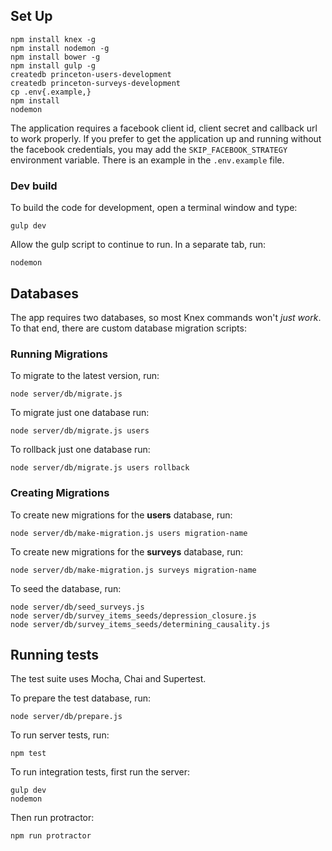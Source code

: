 ## Set Up

```
npm install knex -g
npm install nodemon -g
npm install bower -g
npm install gulp -g
createdb princeton-users-development
createdb princeton-surveys-development
cp .env{.example,}
npm install
nodemon
```

The application requires a facebook client id, client secret and callback url to work properly.  If you prefer to get the application up and running without the facebook credentials, you may add the `SKIP_FACEBOOK_STRATEGY` environment variable.  There is an example in the `.env.example` file.

### Dev build

To build the code for development, open a terminal window and type:

```
gulp dev
```
Allow the gulp script to continue to run.  In a separate tab, run:

```
nodemon
```


## Databases

The app requires two databases, so most Knex commands won't _just work_.  To that end, there are custom database migration scripts:

### Running Migrations

To migrate to the latest version, run:

```
node server/db/migrate.js
```

To migrate just one database run:

```
node server/db/migrate.js users
```

To rollback just one database run:

```
node server/db/migrate.js users rollback
```

### Creating Migrations

To create new migrations for the **users** database, run:

```
node server/db/make-migration.js users migration-name
```

To create new migrations for the **surveys** database, run:

```
node server/db/make-migration.js surveys migration-name
```

To seed the database, run:

```
node server/db/seed_surveys.js
node server/db/survey_items_seeds/depression_closure.js
node server/db/survey_items_seeds/determining_causality.js
```

## Running tests

The test suite uses Mocha, Chai and Supertest.

To prepare the test database, run:

```
node server/db/prepare.js
```

To run server tests, run:

```
npm test
```

To run integration tests, first run the server:

```
gulp dev
nodemon
```

Then run protractor:

```
npm run protractor
```
